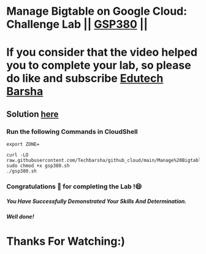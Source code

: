 # Manage Bigtable on Google Cloud: Challenge Lab || [GSP380](https://www.cloudskillsboost.google/games/5044/labs/32923) ||

# If you consider that the video helped you to complete your lab, so please do like and subscribe [Edutech Barsha](https://www.youtube.com/@edutechbarsha)
## Solution [here](https://youtu.be/FhRf8Sx-UkY)

### Run the following Commands in CloudShell
```
export ZONE=

curl -LO raw.githubusercontent.com/Techbarsha/github_cloud/main/Manage%20Bigtable%20on%20Google%20Cloud%3A%20Challenge%20Lab/gsp380.sh
sudo chmod +x gsp380.sh
./gsp380.sh
```

### Congratulations 🎉 for completing the Lab !😄

##### *You Have Successfully Demonstrated Your Skills And Determination.*

#### *Well done!*

# Thanks For Watching:)
